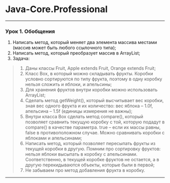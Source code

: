 # Java-Core.Professional
___
### Урок 1. Обобщения
1. Написать метод, который меняет два элемента массива местами (массив может быть любого ссылочного типа);
2. Написать метод, который преобразует массив в ArrayList;
3. Задача:
>  1. Даны классы Fruit, Apple extends Fruit, Orange extends Fruit;
>  2. Класс Box, в который можно складывать фрукты. Коробки условно сортируются по типу фрукта, поэтому в одну коробку нельзя сложить и
> яблоки, и апельсины;
>  3. Для хранения фруктов внутри коробки можно использовать ArrayList;
>  4. Сделать метод getWeight(), который высчитывает вес коробки, зная вес одного фрукта и их количество: вес яблока – 1.0f, апельсина – 1.5f
> (единицы измерения не важны);
>  5. Внутри класса Box сделать метод compare(), который позволяет сравнить текущую коробку с той, которую подадут в compare() в качестве
> параметра. true – если их массы равны, false в противоположном случае.
> Можно сравнивать коробки с яблоками и апельсинами;
>  6. Написать метод, который позволяет пересыпать фрукты из текущей коробки в другую. Помним про сортировку фруктов: нельзя яблоки
> высыпать в коробку с апельсинами. Соответственно, в текущей коробке
> фруктов не остается, а в другую перекидываются объекты, которые были в
> первой;
>  7. Не забываем про метод добавления фрукта в коробку.
___
